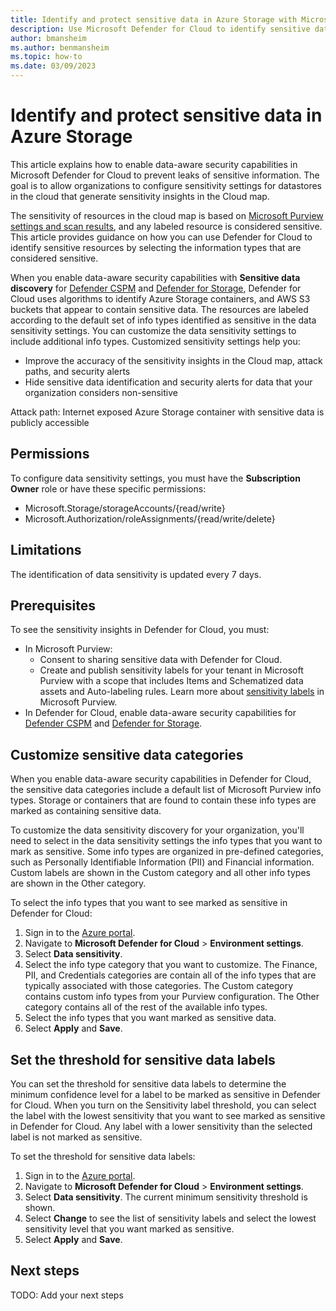```yaml
---
title: Identify and protect sensitive data in Azure Storage with Microsoft Defender for Cloud
description: Use Microsoft Defender for Cloud to identify sensitive data in your Azure Storage resources to get security alerts when the sensitive data is a risk and find resource configurations that leave your sensitive data open to attacks.
author: bmansheim
ms.author: benmansheim
ms.topic: how-to
ms.date: 03/09/2023
---
```

# Identify and protect sensitive data in Azure Storage

This article explains how to enable data-aware security capabilities in Microsoft Defender for Cloud to prevent leaks of sensitive information. The goal is to allow organizations to configure sensitivity settings for datastores in the cloud that generate sensitivity insights in the Cloud map. 

The sensitivity of resources in the cloud map is based on [Microsoft Purview settings and scan results](/microsoft-365/compliance/information-protection), and any labeled resource is considered sensitive. This article provides guidance on how you can use Defender for Cloud to identify sensitive resources by selecting the information types that are considered sensitive.

When you enable data-aware security capabilities with **Sensitive data discovery** for [Defender CSPM](data-security-posture-enable.md) and [Defender for Storage](defender-for-storage-introduction.md), Defender for Cloud uses algorithms to identify Azure Storage containers, and AWS S3 buckets that appear to contain sensitive data. The resources are labeled according to the default set of info types identified as sensitive in the data sensitivity settings. You can customize the data sensitivity settings to include additional info types. Customized sensitivity settings help you:

- Improve the accuracy of the sensitivity insights in the Cloud map, attack paths, and security alerts
- Hide sensitive data identification and security alerts for data that your organization considers non-sensitive

Attack path: Internet exposed Azure Storage container with sensitive data is publicly accessible

## Permissions

To configure data sensitivity settings, you must have the **Subscription Owner** role or have these specific permissions:

- Microsoft.Storage/storageAccounts/{read/write}
- Microsoft.Authorization/roleAssignments/{read/write/delete}

## Limitations

The identification of data sensitivity is updated every 7 days.

## Prerequisites

To see the sensitivity insights in Defender for Cloud, you must:

- In Microsoft Purview:
    - Consent to sharing sensitive data with Defender for Cloud.
    - Create and publish sensitivity labels for your tenant in Microsoft Purview with a scope that includes Items and Schematized data assets and Auto-labeling rules.
    Learn more about [sensitivity labels](/microsoft-365/compliance/create-sensitivity-labels) in Microsoft Purview.
- In Defender for Cloud, enable data-aware security capabilities for [Defender CSPM](data-security-posture-enable.md) and [Defender for Storage](defender-for-storage-introduction.md).

## Customize sensitive data categories

When you enable data-aware security capabilities in Defender for Cloud, the sensitive data categories include a default list of Microsoft Purview info types. Storage or containers that are found to contain these info types are marked as containing sensitive data.

To customize the data sensitivity discovery for your organization, you'll need to select in the data sensitivity settings the info types that you want to mark as sensitive. Some info types are organized in pre-defined categories, such as Personally Identifiable Information (PII) and Financial information. Custom labels are shown in the Custom category and all other info types are shown in the Other category.

To select the info types that you want to see marked as sensitive in Defender for Cloud:

1. Sign in to the [Azure portal](https://portal.azure.com). 
1. Navigate to **Microsoft Defender for Cloud** > **Environment settings**.
1. Select **Data sensitivity**.
1. Select the info type category that you want to customize.
    The Finance, PII, and Credentials categories are contain all of the info types that are typically associated with those categories. The Custom category contains custom info types from your Purview configuration. The Other category contains all of the rest of the available info types.
1. Select the info types that you want marked as sensitive data.
1. Select **Apply** and **Save**.

## Set the threshold for sensitive data labels

You can set the threshold for sensitive data labels to determine the minimum confidence level for a label to be marked as sensitive in Defender for Cloud. When you turn on the Sensitivity label threshold, you can select the label with the lowest sensitivity that you want to see marked as sensitive in Defender for Cloud. Any label with a lower sensitivity than the selected label is not marked as sensitive.

To set the threshold for sensitive data labels:

1. Sign in to the [Azure portal](https://portal.azure.com). 
1. Navigate to **Microsoft Defender for Cloud** > **Environment settings**.
1. Select **Data sensitivity**.
    The current minimum sensitivity threshold is shown.
1. Select **Change** to see the list of sensitivity labels and select the lowest sensitivity level that you want marked as sensitive.
1. Select **Apply** and **Save**.

## Next steps
TODO: Add your next steps
